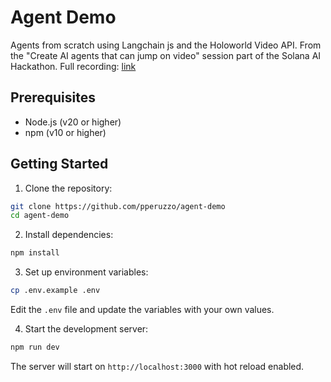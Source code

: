 # Agent Demo

Agents from scratch using Langchain js and the Holoworld Video API.
From the "Create AI agents that can jump on video" session part of the Solana AI Hackathon.
Full recording: [link](https://x.com/pperuzzo_/status/1869286197715259706)

## Prerequisites

- Node.js (v20 or higher)
- npm (v10 or higher)

## Getting Started

1. Clone the repository:
```bash
git clone https://github.com/pperuzzo/agent-demo
cd agent-demo
```

2. Install dependencies:
```bash
npm install
```

3. Set up environment variables:
```bash
cp .env.example .env
```

Edit the `.env` file and update the variables with your own values.

4. Start the development server:
```bash
npm run dev
```

The server will start on `http://localhost:3000` with hot reload enabled.
